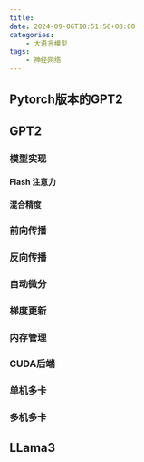 ```yaml
---
title: 
date: 2024-09-06T10:51:56+08:00
categories:
    - 大语言模型
tags:
    - 神经网络
---
```


## Pytorch版本的GPT2


## GPT2

### 模型实现

#### Flash 注意力

#### 混合精度

### 前向传播

### 反向传播

### 自动微分

### 梯度更新

### 内存管理

### CUDA后端

### 单机多卡

### 多机多卡


## LLama3
